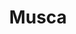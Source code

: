 ---
title: "Musca"
hashtag: "musca"
borders:
  - Apus
  - Carina
  - Centaurus
  - Chamaeleon
  - Circinus
  - Crux
tags:
  - Constellation
---
